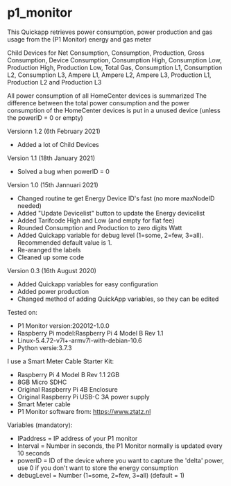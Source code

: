 # p1_monitor

This Quickapp retrieves power consumption, power production and gas usage from the (P1 Monitor) energy and gas meter 

Child Devices for Net Consumption, Consumption, Production, Gross Consumption, Device Consumption, Consumption High, Consumption Low, Production High, Production Low, Total Gas, Consumption L1, Consumption L2, Consumption L3, Ampere L1, Ampere L2, Ampere L3, Production L1, Production L2 and Production L3

All power consumption of all HomeCenter devices is summarized
The difference between the total power consumption and the power consumption of the HomeCenter devices is put in a unused device (unless the powerID = 0 or empty)

Versionn 1.2 (6th February 2021)
- Added a lot of Child Devices

Version 1.1 (18th January 2021)
- Solved a bug when powerID = 0

Version 1.0 (15th Jannuari 2021)
- Changed routine te get Energy Device ID's fast (no more maxNodeID needed)
- Added "Update Devicelist" button to update the Energy devicelist
- Added Tarifcode High and Low (and empty for flat fee)
- Rounded Consumption and Production to zero digits Watt
- Added Quickapp variable for debug level (1=some, 2=few, 3=all). Recommended default value is 1. 
- Re-aranged the labels
- Cleaned up some code

Version 0.3 (16th August 2020)
- Added Quickapp variables for easy configuration
- Added power production
- Changed method of adding QuickApp variables, so they can be edited

Tested on:
- P1 Monitor version:202012-1.0.0
- Raspberry Pi model:Raspberry Pi 4 Model B Rev 1.1
- Linux-5.4.72-v7l+-armv7l-with-debian-10.6
- Python versie:3.7.3
   
I use a Smart Meter Cable Starter Kit:
- Raspberry Pi 4 Model B Rev 1.1 2GB
- 8GB Micro SDHC
- Original Raspberry Pi 4B Enclosure
- Original Raspberry Pi USB-C 3A power supply
- Smart Meter cable
- P1 Monitor software from: https://www.ztatz.nl

Variables (mandatory): 
- IPaddress = IP address of your P1 monitor
- Interval = Number in seconds, the P1 Monitor normally is updated every 10 seconds
- powerID = ID of the device where you want to capture the 'delta' power, use 0 if you don't want to store the energy consumption
- debugLevel = Number (1=some, 2=few, 3=all) (default = 1)
